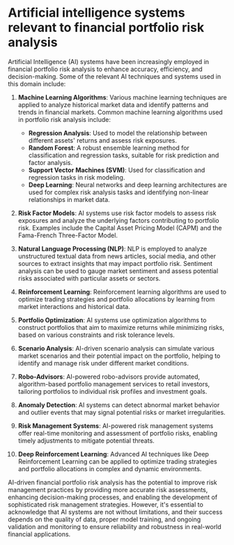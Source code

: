# Artificial intelligence systems relevant to financial portfolio risk analysis 

Artificial Intelligence (AI) systems have been increasingly employed in financial portfolio risk analysis to enhance accuracy, efficiency, and decision-making. Some of the relevant AI techniques and systems used in this domain include:

1. **Machine Learning Algorithms**: Various machine learning techniques are applied to analyze historical market data and identify patterns and trends in financial markets. Common machine learning algorithms used in portfolio risk analysis include:

   - **Regression Analysis**: Used to model the relationship between different assets' returns and assess risk exposures.
   - **Random Forest**: A robust ensemble learning method for classification and regression tasks, suitable for risk prediction and factor analysis.
   - **Support Vector Machines (SVM)**: Used for classification and regression tasks in risk modeling.
   - **Deep Learning**: Neural networks and deep learning architectures are used for complex risk analysis tasks and identifying non-linear relationships in market data.

2. **Risk Factor Models**: AI systems use risk factor models to assess risk exposures and analyze the underlying factors contributing to portfolio risk. Examples include the Capital Asset Pricing Model (CAPM) and the Fama-French Three-Factor Model.

3. **Natural Language Processing (NLP)**: NLP is employed to analyze unstructured textual data from news articles, social media, and other sources to extract insights that may impact portfolio risk. Sentiment analysis can be used to gauge market sentiment and assess potential risks associated with particular assets or sectors.

4. **Reinforcement Learning**: Reinforcement learning algorithms are used to optimize trading strategies and portfolio allocations by learning from market interactions and historical data.

5. **Portfolio Optimization**: AI systems use optimization algorithms to construct portfolios that aim to maximize returns while minimizing risks, based on various constraints and risk tolerance levels.

6. **Scenario Analysis**: AI-driven scenario analysis can simulate various market scenarios and their potential impact on the portfolio, helping to identify and manage risk under different market conditions.

7. **Robo-Advisors**: AI-powered robo-advisors provide automated, algorithm-based portfolio management services to retail investors, tailoring portfolios to individual risk profiles and investment goals.

8. **Anomaly Detection**: AI systems can detect abnormal market behavior and outlier events that may signal potential risks or market irregularities.

9. **Risk Management Systems**: AI-powered risk management systems offer real-time monitoring and assessment of portfolio risks, enabling timely adjustments to mitigate potential threats.

10. **Deep Reinforcement Learning**: Advanced AI techniques like Deep Reinforcement Learning can be applied to optimize trading strategies and portfolio allocations in complex and dynamic environments.

AI-driven financial portfolio risk analysis has the potential to improve risk management practices by providing more accurate risk assessments, enhancing decision-making processes, and enabling the development of sophisticated risk management strategies. However, it's essential to acknowledge that AI systems are not without limitations, and their success depends on the quality of data, proper model training, and ongoing validation and monitoring to ensure reliability and robustness in real-world financial applications.
